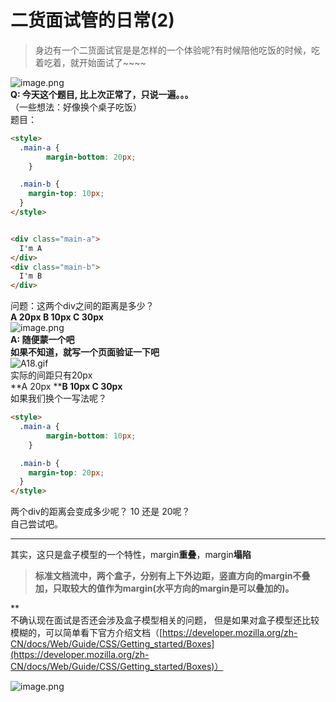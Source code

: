 # 二货面试管的日常(2)

> 身边有一个二货面试官是是怎样的一个体验呢?有时候陪他吃饭的时候，吃着吃着，就开始面试了~~~~

![image.png](https://cdn.nlark.com/yuque/0/2019/png/313624/1577614805720-9990bc05-7390-44ae-8186-0e56f4915f50.png#align=left&display=inline&height=199&name=image.png&originHeight=398&originWidth=394&size=167761&status=done&style=none&width=197)<br />**Q: 今天这个题目, 比上次正常了，只说一遍。。。**<br />（一些想法：好像换个桌子吃饭）<br />题目：
```html
<style>
  .main-a {
		margin-bottom: 20px;
	}

  .main-b {
    margin-top: 10px;
  }
</style>


<div class="main-a">
  I'm A
</div>
<div class="main-b">
  I'm B
</div>
```

问题：这两个div之间的距离是多少？<br />**A 20px B 10px C 30px**<br />![image.png](https://cdn.nlark.com/yuque/0/2019/png/313624/1577615642001-c8227513-c971-496a-bdcf-c434eba16e8d.png#align=left&display=inline&height=246&name=image.png&originHeight=492&originWidth=694&size=298647&status=done&style=none&width=347)<br />**A: 随便蒙一个吧**<br />**如果不知道，就写一个页面验证一下吧**<br />![A18.gif](https://cdn.nlark.com/yuque/0/2019/gif/313624/1577616559678-5c2a4812-d6c0-43ad-a529-b509dc158e29.gif#align=left&display=inline&height=321&name=A18.gif&originHeight=520&originWidth=830&size=410972&status=done&style=none&width=513)<br />实际的间距只有20px<br />**A 20px ****B 10px C 30px**<br />如果我们换个一写法呢？

```html
<style>
  .main-a {
		margin-bottom: 10px;
	}

  .main-b {
    margin-top: 20px;
  }
</style>
```
两个div的距离会变成多少呢？ 10 还是 20呢？<br />自己尝试吧。

---

其实，这只是盒子模型的一个特性，margin**重叠**，margin**塌陷**
> **标准文档流中，两个盒子，分别有上下外边距，竖直方向的margin不叠加，只取较大的值作为margin(水平方向的margin是可以叠加的)。**

**<br />不确认现在面试是否还会涉及盒子模型相关的问题， 但是如果对盒子模型还比较模糊的，可以简单看下官方介绍文档（[https://developer.mozilla.org/zh-CN/docs/Web/Guide/CSS/Getting_started/Boxes](https://developer.mozilla.org/zh-CN/docs/Web/Guide/CSS/Getting_started/Boxes)）

![image.png](https://cdn.nlark.com/yuque/0/2019/png/313624/1577616992656-91293192-fcac-4261-a9bc-b4cb741763e1.png#align=left&display=inline&height=210&name=image.png&originHeight=275&originWidth=406&size=78659&status=done&style=none&width=309)
